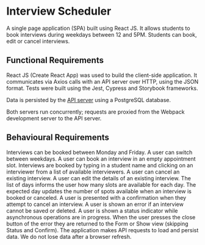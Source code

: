 # Interview Scheduler
A single page application (SPA) built using React JS. It allows students to book interviews during weekdays between 12 and 5PM. Students can book, edit or cancel interviews.

## Functional Requirements

React JS (Create React App) was used to build the client-side application. It communicates via Axios calls with an API server over HTTP, using the JSON format.
Tests were built using the Jest, Cypress and Storybook frameworks.

Data is persisted by the [API server](https://github.com/nataliaCodes/scheduler-api) using a PostgreSQL database.

Both servers run concurrently; requests are proxied from the Webpack development server to the API server.

## Behavioural Requirements

Interviews can be booked between Monday and Friday.
A user can switch between weekdays.
A user can book an interview in an empty appointment slot.
Interviews are booked by typing in a student name and clicking on an interviewer from a list of available interviewers.
A user can cancel an existing interview.
A user can edit the details of an existing interview.
The list of days informs the user how many slots are available for each day.
The expected day updates the number of spots available when an interview is booked or canceled.
A user is presented with a confirmation when they attempt to cancel an interview.
A user is shown an error if an interview cannot be saved or deleted.
A user is shown a status indicator while asynchronous operations are in progress.
When the user presses the close button of the error they are returned to the Form or Show view (skipping Status and Confirm).
The application makes API requests to load and persist data. We do not lose data after a browser refresh.